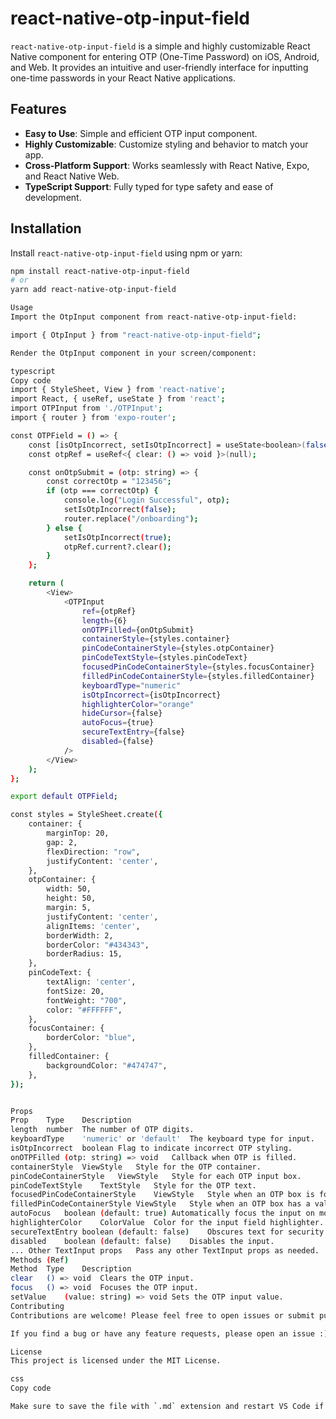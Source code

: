 # react-native-otp-input-field

`react-native-otp-input-field` is a simple and highly customizable React Native component for entering OTP (One-Time Password) on iOS, Android, and Web. It provides an intuitive and user-friendly interface for inputting one-time passwords in your React Native applications.

## Features

- **Easy to Use**: Simple and efficient OTP input component.
- **Highly Customizable**: Customize styling and behavior to match your app.
- **Cross-Platform Support**: Works seamlessly with React Native, Expo, and React Native Web.
- **TypeScript Support**: Fully typed for type safety and ease of development.

## Installation

Install `react-native-otp-input-field` using npm or yarn:

```bash
npm install react-native-otp-input-field
# or
yarn add react-native-otp-input-field

Usage
Import the OtpInput component from react-native-otp-input-field:

import { OtpInput } from "react-native-otp-input-field";

Render the OtpInput component in your screen/component:

typescript
Copy code
import { StyleSheet, View } from 'react-native';
import React, { useRef, useState } from 'react';
import OTPInput from './OTPInput';
import { router } from 'expo-router';

const OTPField = () => {
    const [isOtpIncorrect, setIsOtpIncorrect] = useState<boolean>(false);
    const otpRef = useRef<{ clear: () => void }>(null);

    const onOtpSubmit = (otp: string) => {
        const correctOtp = "123456";
        if (otp === correctOtp) {
            console.log("Login Successful", otp);
            setIsOtpIncorrect(false);
            router.replace("/onboarding");
        } else {
            setIsOtpIncorrect(true);
            otpRef.current?.clear();
        }
    };

    return (
        <View>
            <OTPInput
                ref={otpRef}
                length={6}
                onOTPFilled={onOtpSubmit}
                containerStyle={styles.container}
                pinCodeContainerStyle={styles.otpContainer}
                pinCodeTextStyle={styles.pinCodeText}
                focusedPinCodeContainerStyle={styles.focusContainer}
                filledPinCodeContainerStyle={styles.filledContainer}
                keyboardType="numeric"
                isOtpIncorrect={isOtpIncorrect}
                highlighterColor="orange"
                hideCursor={false}
                autoFocus={true}
                secureTextEntry={false}
                disabled={false}
            />
        </View>
    );
};

export default OTPField;

const styles = StyleSheet.create({
    container: {
        marginTop: 20,
        gap: 2,
        flexDirection: "row",
        justifyContent: 'center',
    },
    otpContainer: {
        width: 50,
        height: 50,
        margin: 5,
        justifyContent: 'center',
        alignItems: 'center',
        borderWidth: 2,
        borderColor: "#434343",
        borderRadius: 15,
    },
    pinCodeText: {
        textAlign: 'center',
        fontSize: 20,
        fontWeight: "700",
        color: "#FFFFFF",
    },
    focusContainer: {
        borderColor: "blue",
    },
    filledContainer: {
        backgroundColor: "#474747",
    },
});


Props
Prop	Type	Description
length	number	The number of OTP digits.
keyboardType	'numeric' or 'default'	The keyboard type for input.
isOtpIncorrect	boolean	Flag to indicate incorrect OTP styling.
onOTPFilled	(otp: string) => void	Callback when OTP is filled.
containerStyle	ViewStyle	Style for the OTP container.
pinCodeContainerStyle	ViewStyle	Style for each OTP input box.
pinCodeTextStyle	TextStyle	Style for the OTP text.
focusedPinCodeContainerStyle	ViewStyle	Style when an OTP box is focused.
filledPinCodeContainerStyle	ViewStyle	Style when an OTP box has a value.
autoFocus	boolean (default: true)	Automatically focus the input on mount.
highlighterColor	ColorValue	Color for the input field highlighter.
secureTextEntry	boolean (default: false)	Obscures text for security.
disabled	boolean (default: false)	Disables the input.
...	Other TextInput props	Pass any other TextInput props as needed.
Methods (Ref)
Method	Type	Description
clear	() => void	Clears the OTP input.
focus	() => void	Focuses the OTP input.
setValue	(value: string) => void	Sets the OTP input value.
Contributing
Contributions are welcome! Please feel free to open issues or submit pull requests.

If you find a bug or have any feature requests, please open an issue :)

License
This project is licensed under the MIT License.

css
Copy code

Make sure to save the file with `.md` extension and restart VS Code if the preview isn’t updating properly.
